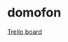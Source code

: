 # domofon
[Trello board](https://trello.com/b/9tLNktrr/esp32-%D0%B4%D0%BE%D0%BC%D0%BE%D1%84%D0%BE%D0%BD)
